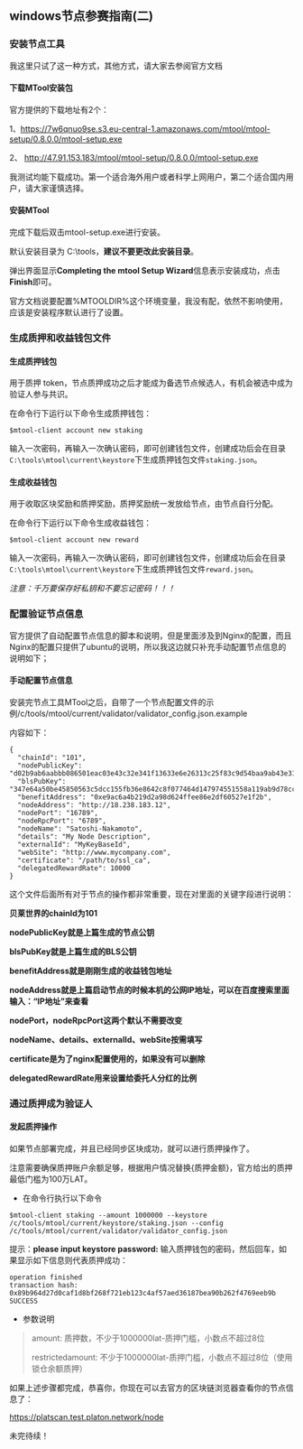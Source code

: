 ## windows节点参赛指南(二)

### 安装节点工具

我这里只试了这一种方式，其他方式，请大家去参阅官方文档

#### 下载MTool安装包

官方提供的下载地址有2个：

1、https://7w6qnuo9se.s3.eu-central-1.amazonaws.com/mtool/mtool-setup/0.8.0.0/mtool-setup.exe

2、 http://47.91.153.183/mtool/mtool-setup/0.8.0.0/mtool-setup.exe 

我测试均能下载成功。第一个适合海外用户或者科学上网用户，第二个适合国内用户，请大家谨慎选择。



#### 安装MTool

完成下载后双击mtool-setup.exe进行安装。

默认安装目录为 C:\tools，**建议不要更改此安装目录**。

弹出界面显示**Completing the mtool Setup Wizard**信息表示安装成功，点击**Finish**即可。



官方文档说要配置%MTOOLDIR%这个环境变量，我没有配，依然不影响使用，应该是安装程序默认进行了设置。



<!--以下命令均需在`Git-bash`环境运行！-->


### 生成质押和收益钱包文件

####       生成质押钱包

用于质押 token，节点质押成功之后才能成为备选节点候选人，有机会被选中成为验证人参与共识。

   在命令行下运行以下命令生成质押钱包：

  ```
  $mtool-client account new staking
  ```

  输入一次密码，再输入一次确认密码，即可创建钱包文件，创建成功后会在目录`C:\tools\mtool\current\keystore`下生成质押钱包文件`staking.json`。

  

  #### 生成收益钱包

  

用于收取区块奖励和质押奖励，质押奖励统一发放给节点，由节点自行分配。

在命令行下运行以下命令生成收益钱包：

  ```
  $mtool-client account new reward
  ```

  输入一次密码，再输入一次确认密码，即可创建钱包文件，创建成功后会在目录`C:\tools\mtool\current\keystore`下生成质押钱包文件`reward.json`。

  *注意：千万要保存好私钥和不要忘记密码！！！*

  

  ### 配置验证节点信息

官方提供了自动配置节点信息的脚本和说明，但是里面涉及到Nginx的配置，而且Nginx的配置只提供了ubuntu的说明，所以我这边就只补充手动配置节点信息的说明如下；

#### 手动配置节点信息

安装完节点工具MTool之后，自带了一个节点配置文件的示例/c/tools/mtool/current/validator/validator_config.json.example

内容如下：

```
{
  "chainId": "101",
  "nodePublicKey": "d02b9ab6aabbb086501eac03e43c32e341f13633e6e26313c25f83c9d54baa9ab43e316c58bc1b8ccf4378ec54b22e2d1a18f45345825b694aae759a43106b38",
  "blsPubKey": "347e64a50be45850563c5dcc155fb36e8642c8f077464d147974551558a119ab9d78cc69457e67d00254da8147743b006da1c33609cb8fb15e214b59ef602300878d614403da50f58b44e1ba2f36741b0762bc6da55c02e76cc1ec4d0c983305",
  "benefitAddress": "0xe9ac6a4b219d2a98d624ffee86e2df60527e1f2b",
  "nodeAddress": "http://18.238.183.12",
  "nodePort": "16789",
  "nodeRpcPort": "6789",
  "nodeName": "Satoshi-Nakamoto",
  "details": "My Node Description",
  "externalId": "MyKeyBaseId",
  "webSite": "http://www.mycompany.com",
  "certificate": "/path/to/ssl_ca",
  "delegatedRewardRate": 10000
}
```
这个文件后面所有对于节点的操作都非常重要，现在对里面的关键字段进行说明：

**贝莱世界的chainId为101**

**nodePublicKey就是上篇生成的节点公钥**

**blsPubKey就是上篇生成的BLS公钥**

**benefitAddress就是刚刚生成的收益钱包地址**

**nodeAddress就是上篇启动节点的时候本机的公网IP地址，可以在百度搜索里面输入：“IP地址”来查看**

**nodePort，nodeRpcPort这两个默认不需要改变**

**nodeName、details、externalId、webSite按需填写**

**certificate是为了nginx配置使用的，如果没有可以删除**

**delegatedRewardRate用来设置给委托人分红的比例**



### 通过质押成为验证人

#### 发起质押操作

 如果节点部署完成，并且已经同步区块成功，就可以进行质押操作了。

注意需要确保质押账户余额足够，根据用户情况替换{质押金额}，官方给出的质押最低门槛为100万LAT。

- 在命令行执行以下命令

```
$mtool-client staking --amount 1000000 --keystore /c/tools/mtool/current/keystore/staking.json --config /c/tools/mtool/current/validator/validator_config.json
```

提示：**please input keystore password:** 输入质押钱包的密码，然后回车，如果显示如下信息则代表质押成功：

```
operation finished
transaction hash:
0x89b964d27d0caf1d8bf268f721eb123c4af57aed36187bea90b262f4769eeb9b
SUCCESS
```

- 参数说明

> amount: 质押数，不少于1000000lat-质押门槛，小数点不超过8位
>
> restrictedamount: 不少于1000000lat-质押门槛，小数点不超过8位（使用锁仓余额质押）



如果上述步骤都完成，恭喜你，你现在可以去官方的区块链浏览器查看你的节点信息了：

https://platscan.test.platon.network/node



未完待续！